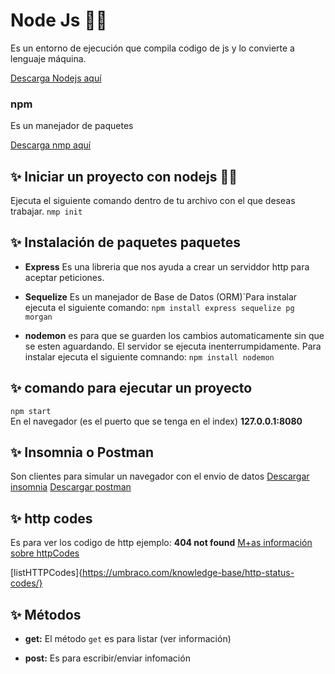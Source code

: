 # Node Js 👩‍💻
Es un entorno de ejecución que compila codigo de js y lo convierte a lenguaje máquina.

[Descarga Nodejs aquí](https://nodejs.org/es/)

### npm 
Es un manejador de paquetes 

[Descarga nmp aquí](https://www.npmjs.com/)

## ✨ Iniciar un proyecto con nodejs 👩‍💻
Ejecuta el siguiente comando dentro de tu archivo con el que deseas trabajar. 
```nmp init```


## ✨ Instalación de paquetes paquetes

- **Express** Es una libreria que nos ayuda a crear un serviddor http para aceptar peticiones. 


- **Sequelize** Es un manejador de Base de Datos (ORM)`Para instalar ejecuta el siguiente comando:
```npm install express sequelize pg morgan```

- **nodemon** es para que se guarden los cambios automaticamente sin que se esten aguardando. El servidor  se ejecuta inenterrumpidamente. Para instalar ejecuta el siguiente comnando:
```npm install nodemon```

##  ✨ comando para ejecutar un proyecto
```npm start```<br>
En el navegador (es el puerto que se tenga en el index)
**127.0.0.1:8080**

## ✨ Insomnia o Postman
Son clientes para simular un navegador con el envio de datos
[Descargar insomnia](https://insomnia.rest/download)
[Descargar postman](https://www.postman.com/)

## ✨ http codes
Es para ver los codigo de http ejemplo: **404 not found**
[M+as información sobre httpCodes](https://developer.mozilla.org/es/docs/Web/HTTP/Status)

[listHTTPCodes]{https://umbraco.com/knowledge-base/http-status-codes/}


## ✨ Métodos
- **get:** El método ```get``` es para listar (ver información)

- **post:** Es para escribir/enviar infomación
